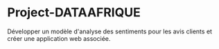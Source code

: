 # Project-DATAAFRIQUE
Développer un modèle d'analyse des sentiments pour les avis clients et créer une application web associée.

